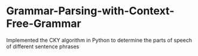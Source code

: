 # Grammar-Parsing-with-Context-Free-Grammar
Implemented the CKY algorithm in Python to determine the parts of speech of different sentence phrases
